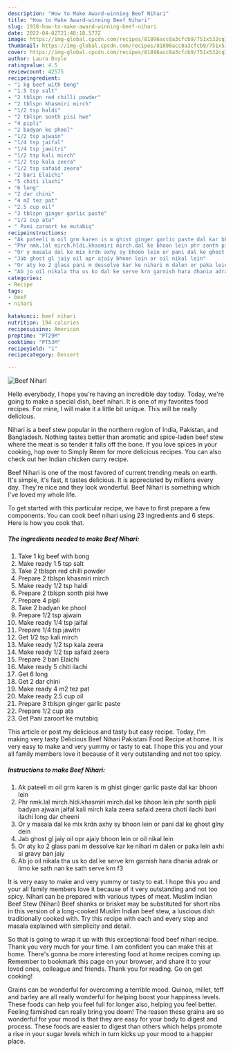 ```yaml
---
description: "How to Make Award-winning Beef Nihari"
title: "How to Make Award-winning Beef Nihari"
slug: 1938-how-to-make-award-winning-beef-nihari
date: 2022-04-02T21:48:18.577Z
image: https://img-global.cpcdn.com/recipes/81896acc8a3cfcb9/751x532cq70/beef-nihari-recipe-main-photo.jpg
thumbnail: https://img-global.cpcdn.com/recipes/81896acc8a3cfcb9/751x532cq70/beef-nihari-recipe-main-photo.jpg
cover: https://img-global.cpcdn.com/recipes/81896acc8a3cfcb9/751x532cq70/beef-nihari-recipe-main-photo.jpg
author: Laura Doyle
ratingvalue: 4.5
reviewcount: 42575
recipeingredient:
- "1 kg beef with bong"
- "1.5 tsp salt"
- "2 tblspn red chilli powder"
- "2 tblspn khasmiri mirch"
- "1/2 tsp haldi"
- "2 tblspn sonth pisi hwe"
- "4 pipli"
- "2 badyan ke phool"
- "1/2 tsp ajwain"
- "1/4 tsp jaifal"
- "1/4 tsp jawitri"
- "1/2 tsp kali mirch"
- "1/2 tsp kala zeera"
- "1/2 tsp safaid zeera"
- "2 bari Elaichi"
- "5 chiti ilachi"
- "6 long"
- "2 dar chini"
- "4 m2 tez pat"
- "2.5 cup oil"
- "3 tblspn ginger garlic paste"
- "1/2 cup ata"
- " Pani zaroort ke mutabiq"
recipeinstructions:
- "Ak pateeli m oil grm karen is m ghist ginger garlic paste dal kar bhoon lein"
- "Phr nmk.lal mirch.hldi.khasmiri mirch.dal ke bhoon lein phr sonth pipli badyan ajwain jaifal kali mirch kala zeera safaid zeera choti ilachi bari ilachi long dar cheeni"
- "Or y masala dal ke mix krdn axhy sy bhoon lein or pani dal ke ghost glny dein"
- "Jab ghost gl jaiy oil opr ajaiy bhoon lein or oil nikal lein"
- "Or aty ko 2 glass pani m dessolve kar ke nihari m dalen or paka lein axhi si gravy ban jaiy"
- "Ab jo oil nikala tha us ko dal ke serve krn garnish hara dhania adrak or limo ke sath nan ke sath serve krn f3"
categories:
- Recipe
tags:
- beef
- nihari

katakunci: beef nihari 
nutrition: 194 calories
recipecuisine: American
preptime: "PT29M"
cooktime: "PT53M"
recipeyield: "1"
recipecategory: Dessert

---
```



![Beef Nihari](https://img-global.cpcdn.com/recipes/81896acc8a3cfcb9/751x532cq70/beef-nihari-recipe-main-photo.jpg)

Hello everybody, I hope you're having an incredible day today. Today, we're going to make a special dish, beef nihari. It is one of my favorites food recipes. For mine, I will make it a little bit unique. This will be really delicious.

Nihari is a beef stew popular in the northern region of India, Pakistan, and Bangladesh. Nothing tastes better than aromatic and spice-laden beef stew where the meat is so tender it falls off the bone. If you love spices in your cooking, hop over to Simply Reem for more delicious recipes. You can also check out her Indian chicken curry recipe.

Beef Nihari is one of the most favored of current trending meals on earth. It's simple, it's fast, it tastes delicious. It is appreciated by millions every day. They're nice and they look wonderful. Beef Nihari is something which I've loved my whole life.


To get started with this particular recipe, we have to first prepare a few components. You can cook beef nihari using 23 ingredients and 6 steps. Here is how you cook that.

<!--inarticleads1-->

##### The ingredients needed to make Beef Nihari:

1. Take 1 kg beef with bong
1. Make ready 1.5 tsp salt
1. Take 2 tblspn red chilli powder
1. Prepare 2 tblspn khasmiri mirch
1. Make ready 1/2 tsp haldi
1. Prepare 2 tblspn sonth pisi hwe
1. Prepare 4 pipli
1. Take 2 badyan ke phool
1. Prepare 1/2 tsp ajwain
1. Make ready 1/4 tsp jaifal
1. Prepare 1/4 tsp jawitri
1. Get 1/2 tsp kali mirch
1. Make ready 1/2 tsp kala zeera
1. Make ready 1/2 tsp safaid zeera
1. Prepare 2 bari Elaichi
1. Make ready 5 chiti ilachi
1. Get 6 long
1. Get 2 dar chini
1. Make ready 4 m2 tez pat
1. Make ready 2.5 cup oil
1. Prepare 3 tblspn ginger garlic paste
1. Prepare 1/2 cup ata
1. Get  Pani zaroort ke mutabiq


This article or post my delicious and tasty but easy recipe. Today, I&#39;m making very tasty Delicious Beef Nihari Pakistani Food Recipe at home. It is very easy to make and very yummy or tasty to eat. I hope this you and your all family members love it because of it very outstanding and not too spicy. 

<!--inarticleads2-->

##### Instructions to make Beef Nihari:

1. Ak pateeli m oil grm karen is m ghist ginger garlic paste dal kar bhoon lein
1. Phr nmk.lal mirch.hldi.khasmiri mirch.dal ke bhoon lein phr sonth pipli badyan ajwain jaifal kali mirch kala zeera safaid zeera choti ilachi bari ilachi long dar cheeni
1. Or y masala dal ke mix krdn axhy sy bhoon lein or pani dal ke ghost glny dein
1. Jab ghost gl jaiy oil opr ajaiy bhoon lein or oil nikal lein
1. Or aty ko 2 glass pani m dessolve kar ke nihari m dalen or paka lein axhi si gravy ban jaiy
1. Ab jo oil nikala tha us ko dal ke serve krn garnish hara dhania adrak or limo ke sath nan ke sath serve krn f3


It is very easy to make and very yummy or tasty to eat. I hope this you and your all family members love it because of it very outstanding and not too spicy. Nihari can be prepared with various types of meat. Muslim Indian Beef Stew (Nihari) Beef shanks or brisket may be substituted for short ribs in this version of a long-cooked Muslim Indian beef stew, a luscious dish traditionally cooked with. Try this recipe with each and every step and masala explained with simplicity and detail. 

So that is going to wrap it up with this exceptional food beef nihari recipe. Thank you very much for your time. I am confident you can make this at home. There's gonna be more interesting food at home recipes coming up. Remember to bookmark this page on your browser, and share it to your loved ones, colleague and friends. Thank you for reading. Go on get cooking!

Grains can be wonderful for overcoming a terrible mood. Quinoa, millet, teff and barley are all really wonderful for helping boost your happiness levels. These foods can help you feel full for longer also, helping you feel better. Feeling famished can really bring you down! The reason these grains are so wonderful for your mood is that they are easy for your body to digest and process. These foods are easier to digest than others which helps promote a rise in your sugar levels which in turn kicks up your mood to a happier place.
